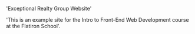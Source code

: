 'Exceptional Realty Group Website'

'This is an example site for the Intro to Front-End Web Development course at the Flatiron School'.